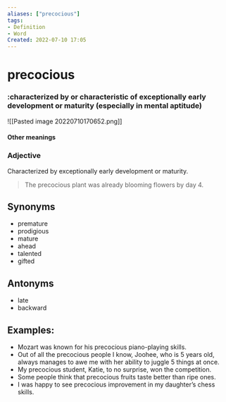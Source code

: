 ```yaml
---
aliases: ["precocious"]
tags:
- Definition 
- Word
Created: 2022-07-10 17:05  
---
```

# precocious
### :characterized by or characteristic of exceptionally early development or maturity (especially in mental aptitude)

![[Pasted image 20220710170652.png]]

#### Other meanings

### Adjective

Characterized by exceptionally early development or maturity.

> The precocious plant was already blooming flowers by day 4.

## Synonyms 
- premature 
- prodigious 
- mature 
- ahead 
- talented 
- gifted 

## Antonyms 
- late 
- backward 

## Examples: 
- Mozart was known for his precocious piano-playing skills. 
- Out of all the precocious people I know, Joohee, who is 5 years old, always manages to awe me with her ability to juggle 5 things at once. 
- My precocious student, Katie, to no surprise, won the competition. 
- Some people think that precocious fruits taste better than ripe ones. 
- I was happy to see precocious improvement in my daughter’s chess skills. 